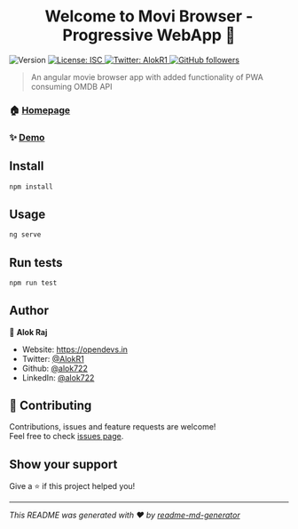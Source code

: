 <h1 align="center">Welcome to Movi Browser - Progressive WebApp 👋</h1>
<p>
  <img alt="Version" src="https://img.shields.io/badge/version-1.0.0-blue.svg?cacheSeconds=2592000" />
  <a href="#" target="_blank">
    <img alt="License: ISC" src="https://img.shields.io/badge/License-ISC-yellow.svg" />
  </a>
  <a href="https://twitter.com/AlokR1" target="_blank">
    <img alt="Twitter: AlokR1" src="https://img.shields.io/twitter/follow/AlokR1.svg?style=social" />
  </a>
  <a href="https://github.com/alok722" target="_blank">
    <img alt="GitHub followers" src="https://img.shields.io/github/followers/alok722?style=social">                                       
  </a>
</p>

> An angular movie browser app with added functionality of PWA consuming OMDB API

### 🏠 [Homepage](https://movibrowser.firebaseapp.com/home)

### ✨ [Demo](https://movibrowser.firebaseapp.com/home)

## Install

```sh
npm install
```

## Usage

```sh
ng serve
```

## Run tests

```sh
npm run test
```

## Author

👤 **Alok Raj**

* Website: https://opendevs.in
* Twitter: [@AlokR1](https://twitter.com/AlokR1)
* Github: [@alok722](https://github.com/alok722)
* LinkedIn: [@alok722](https://linkedin.com/in/alok722)

## 🤝 Contributing

Contributions, issues and feature requests are welcome!<br />Feel free to check [issues page](https://github.com/alok722/pwa-movie-browser/issues). 

## Show your support

Give a ⭐️ if this project helped you!

***
_This README was generated with ❤️ by [readme-md-generator](https://github.com/kefranabg/readme-md-generator)_
